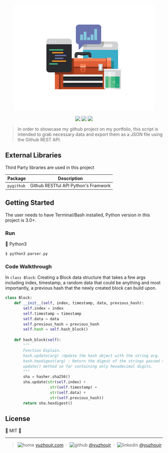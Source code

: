 <h3 style="text-align:center;font-weight: 300;" align="center">
  <img src="/img/banner.jpg" width="450px">
</h3>

<p align="center">
  <img src="https://img.shields.io/badge/license-MIT-yellow.svg?style=flat-square">
  <img src="https://img.shields.io/badge/downloads-0k-yellow.svg?style=flat-square">
  <img src="https://img.shields.io/badge/build-passing-yellow.svg?style=flat-square">
</p>


> In order to showcase my github project on my portfolio, this script is intended to grab necessary data and export them as a JSON file using the Github REST API.

## External Libraries

Third Party libraries are used in this project

| Package           |   Description |
| ------------- |:-------------:|
| `pygithub`     |  Github RESTful API Python's Framwork  |

## Getting Started

The user needs to have Terminal/Bash installed, Python version in this project is 3.0+.

### Run

🐍 Python3

```bash
$ python3 parser.py
```

### Code Walkthrough

In `class Block`: Creating a Block data structure that takes a few args including index, timestamp, a random data that could be anything and most importantly, a previous hash that the newly created block can build upon.

```python
class Block:
    def __init__(self, index, timestamp, data, previous_hash):
        self.index = index
        self.timestamp = timestamp
        self.data = data
        self.previous_hash = previous_hash
        self.hash = self.hash_block()

    def hash_block(self):
        """
        Function Explain.
        hash.update(arg) :Update the hash object with the string arg.
        hash.hexdigest(arg) : Return the digest of the strings passed to the
        update() method so far containing only hexadecimal digits.
        """
        sha = hasher.sha256()
        sha.update(str(self.index) +
                    str(self.timestamp) +
                    str(self.data) +
                    str(self.previous_hash))
        return sha.hexdigest()
```







<!-- ## Demo -->
<!-- The blockchain application prints out each hash along with a relative index. -->

<!-- ![Demo](md_assets/demo.png) -->


## License

🌱 MIT 🌱

---

> ![home](http://yuzhoujr.com/emoji/home.svg) [yuzhoujr.com](http://www.yuzhoujr.com) &nbsp;&middot;&nbsp;
> ![github](http://yuzhoujr.com/emoji/github.svg)  [@yuzhoujr](https://github.com/yuzhoujr) &nbsp;&middot;&nbsp;
> ![linkedin](http://yuzhoujr.com/emoji/linkedin.svg)  [@yuzhoujr](https://linkedin.com/in/yuzhoujr)
